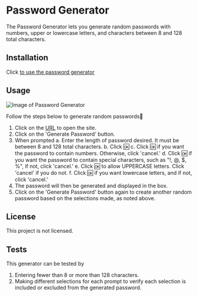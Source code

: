 # Password Generator

The Password Generator lets you generate random passwords with numbers, upper or lowercase letters, and characters between 8 and 128 total characters.

## Installation

Click [to use the password generator](https://hrkoren.github.io/passwordgenerator/)

## Usage 

![Image of Password Generator](../Assets/images.genpassword.PNG)

Follow the steps below to generate random passwords🔢 
1. Click on the [URL](https://hrkoren.github.io/passwordgenerator/) to open the site.
2. Click on the 'Generate Password' button.
3. When prompted
   a. Enter the length of password desired. It must be between 8 and 128 total characters.
   b. Click 🆗
   c. Click 🆗 if you want the password to contain numbers. Otherwise, click 'cancel.'
   d. Click 🆗 if you want the password to contain special characters, such as "!, @, $, %", if not, click 'cancel.'
   e. Click 🆗 to allow UPPERCASE letters. Click 'cancel' if you do not.
   f. Click 🆗 if you want lowercase letters, and if not, click 'cancel.'
4. The password will then be generated and displayed in the box.
5. Click on the 'Generate Password' button again to create another random password based on the selections made, as noted above.

## License

This project is not licensed.

## Tests

This generator can be tested by
1. Entering fewer than 8 or more than 128 characters.
2. Making different selections for each prompt to verify each selection is included or excluded from the generated password.